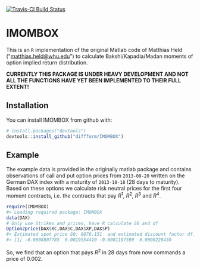 
<!-- README.md is generated from README.Rmd. Please edit that file -->
[![Travis-CI Build Status](https://api.travis-ci.org/Diffform/IMOMBOX.svg?branch=master)](https://travis-ci.org/diffform/IMOMBOX)

IMOMBOX
=======

This is an `R` implementation of the original Matlab code of Matthias Held ("<matthias.held@whu.edu>") to calculate Bakshi/Kapadia/Madan moments of option implied return distribution.

**CURRENTLY THIS PACKAGE IS UNDER HEAVY DEVELOPMENT AND NOT ALL THE FUNCTIONS HAVE YET BEEN IMPLEMENTED TO THEIR FULL EXTENT!**

Installation
------------

You can install IMOMBOX from github with:

``` r
# install.packages("devtools")
devtools::install_github("diffform/IMOMBOX")
```

Example
-------

The example data is provided in the originally matlab package and contains observations of call and put option prices from `2013-09-20` written on the German DAX index with a maturity of `2013-10-18` (28 days to maturity). Based on these options we calculate risk neutral prices for the first four moment contracts, i.e. the contracts that pay *R*<sup>1</sup>, *R*<sup>2</sup>, *R*<sup>3</sup> and *R*<sup>4</sup>.

``` r
require(IMOMBOX)
#> Loading required package: IMOMBOX
data(DAX)
# Only use Strikes and prices, have R calculate S0 and df
Option2price(DAX$XC,DAX$C,DAX$XP,DAX$P)
#> Estimated spot price S0: 8676.151  and estimated discount factor df: 0.9999221
#> [1] -0.0008807785  0.0019554410 -0.0001197590  0.0000228430
```

So, we find that an option that pays *R*<sup>2</sup> in 28 days from now commands a price of 0.002.
